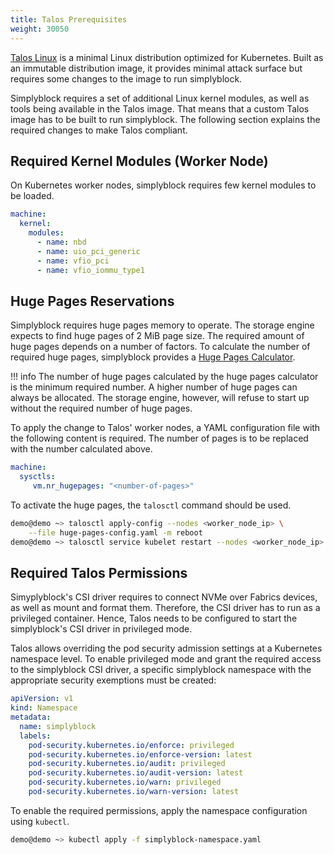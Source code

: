 ```yaml
---
title: Talos Prerequisites
weight: 30050
---
```


[Talos Linux](https://www.talos.dev/) is a minimal Linux distribution optimized for Kubernetes. Built as an immutable
distribution image, it provides minimal attack surface but requires some changes to the image to run simplyblock.

Simplyblock requires a set of additional Linux kernel modules, as well as tools being available in the Talos image.
That means that a custom Talos image has to be built to run simplyblock. The following section explains the required
changes to make Talos compliant.


## Required Kernel Modules (Worker Node)
On Kubernetes worker nodes, simplyblock requires few kernel modules to be loaded.

```yaml title="Content of kernel-module-config.yaml"
machine:
  kernel:
    modules:
      - name: nbd 
      - name: uio_pci_generic
      - name: vfio_pci
      - name: vfio_iommu_type1
```

## Huge Pages Reservations

Simplyblock requires huge pages memory to operate. The storage engine expects to find huge pages of 2 MiB page size. The
required amount of huge pages depends on a number of factors. To calculate the number of required huge pages,
simplyblock provides a [Huge Pages Calculator](../../reference/huge-pages-calculator.md).

!!! info
    The number of huge pages calculated by the huge pages calculator is the minimum required number. A higher number of
    huge pages can always be allocated. The storage engine, however, will refuse to start up without the required number
    of huge pages.

To apply the change to Talos' worker nodes, a YAML configuration file with the following content is required. The number
of pages is to be replaced with the number calculated above.

```yaml title="Content of huge-pages-config.yaml"
machine:
  sysctls:
     vm.nr_hugepages: "<number-of-pages>"
```

To activate the huge pages, the `talosctl` command should be used.

```bash title="Enable Huge Pages in Talos"
demo@demo ~> talosctl apply-config --nodes <worker_node_ip> \
    --file huge-pages-config.yaml -m reboot
demo@demo ~> talosctl service kubelet restart --nodes <worker_node_ip>
```

## Required Talos Permissions

Simyplyblock's CSI driver requires to connect NVMe over Fabrics devices, as well as mount and format them. Therefore,
the CSI driver has to run as a privileged container. Hence, Talos needs to be configured to start the simplyblock's CSI
driver in privileged mode. 

Talos allows overriding the pod security admission settings at a Kubernetes namespace level. To enable privileged mode
and grant the required access to the simplyblock CSI driver, a specific simplyblock namespace with the appropriate
security exemptions must be created:

```yaml title="Content of simplyblock-namespace.yaml"
apiVersion: v1
kind: Namespace
metadata:
  name: simplyblock
  labels:
    pod-security.kubernetes.io/enforce: privileged
    pod-security.kubernetes.io/enforce-version: latest
    pod-security.kubernetes.io/audit: privileged
    pod-security.kubernetes.io/audit-version: latest
    pod-security.kubernetes.io/warn: privileged
    pod-security.kubernetes.io/warn-version: latest
```

To enable the required permissions, apply the namespace configuration using `kubectl`.

```bash title="Enabled privileged mode for simplyblock"
demo@demo ~> kubectl apply -f simplyblock-namespace.yaml
```

